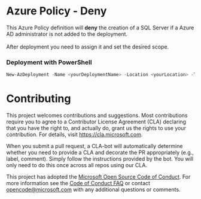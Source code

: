 # Azure Policy - Deny
This Azure Policy definition will **deny** the creation of a SQL Server if a Azure AD administrator is not added to the deployment. <br><br>
After deployment you need to assign it and set the desired scope.

### Deployment with PowerShell
```powershell
New-AzDeployment -Name <yourDeploymentName> -Location <yourLocation> -TemplateFile 'https://github.com/Azure/Azure-Security-Center/blob/master/Secure%20Score/Web%20Application%20should%20only%20be%20accessible%20over%20HTTPS/Azure%20Policy%20-%20deny/azuredeploy.json' -Verbose
```


# Contributing

This project welcomes contributions and suggestions.  Most contributions require you to agree to a
Contributor License Agreement (CLA) declaring that you have the right to, and actually do, grant us
the rights to use your contribution. For details, visit https://cla.microsoft.com.

When you submit a pull request, a CLA-bot will automatically determine whether you need to provide
a CLA and decorate the PR appropriately (e.g., label, comment). Simply follow the instructions
provided by the bot. You will only need to do this once across all repos using our CLA.

This project has adopted the [Microsoft Open Source Code of Conduct](https://opensource.microsoft.com/codeofconduct/).
For more information see the [Code of Conduct FAQ](https://opensource.microsoft.com/codeofconduct/faq/) or
contact [opencode@microsoft.com](mailto:opencode@microsoft.com) with any additional questions or comments.
